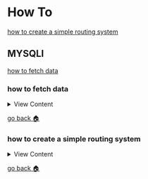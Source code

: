 # How To 

[how to create a simple routing system][simple-router]

## MYSQLI

[how to fetch data][fetch-data]

[fetch-data]:#how-to-fetch-data
[simple-router]:#how-to-create-a-simple-routing-system
[home]:#how-to

### how to fetch data 

<details>
<summary>
View Content
</summary>

```php
<?php

// connects php to mysql
$conn = mysqli_connect("localhost","jermaine","yurizan8","Testing");


// checks if there is a connection error
if (mysqli_connect_errno())
  {
  echo "Failed to connect to MySQL: " . mysqli_connect_error();
  }


$sql = "select * from animals";


?>


<main>
    <section class="container">
        <?php 
            if($result = mysqli_query($conn, $sql)){

              while($row = mysqli_fetch_assoc($result)){
                  $id = $row["id"];  
                  $animal = $row["animal"];  
                  $sex = $row["sex"];  
                  $farm = $row["farmer_id"];  
                  $create = $row["created_at"];  
                  $update = $row["updated_at"];  

                    echo "<div><h3>$id: $animal</h3> <ul> <li>sex: $sex</li><li>farm id: $farm</li><li>born: $create</li><li>current date: $update</li> </ul></div>"; 
                }

        }


        mysqli_free_result();
        mysqli_close();
        ?>
    
    </section>

</main>
```
</details>

[go back :house:][home]



###  how to create a simple routing system

<details>
<summary>
View Content
</summary>

1. create an .htaccess file and add this 

```
RewriteEngine On
RewriteCond %{REQUEST_FILENAME} !-f
RewriteRule . index.php [L]
RewriteEngine On
```

2. create an index file and add this 

```php
$request_uri = explode('?', $_SERVER['REQUEST_URI'], 2);

// Route it up!
switch ($request_uri[0]) {
    // Home page
    case '/':
        require 'views/index.php';
        break;
    // About page
    case '/about':
        require 'views/about.php';
        break;
    // Everything else
    default:
        header('HTTP/1.0 404 Not Found');
        require 'views/404.php';
        break;
}
```
3. Now create index, about, and a 404 page and add whatever code you want in it. And that is about it


</details>

[go back :house:][home]



